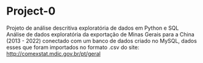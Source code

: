 # Project-0
Projeto de análise descritiva exploratória de dados em Python e SQL \
Análise de dados exploratória da exportação de Minas Gerais para a China (2013 - 2022) conectado com um banco de dados criado no MySQL, dados esses que foram importados no formato .csv do site: http://comexstat.mdic.gov.br/pt/geral
